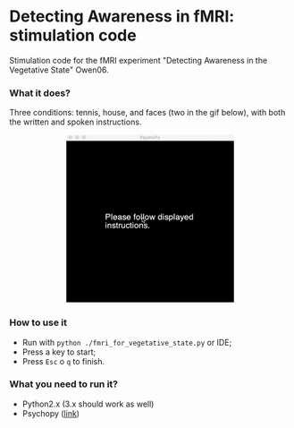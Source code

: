 # Detecting Awareness in fMRI: stimulation code

Stimulation code for the fMRI experiment "Detecting Awareness in the Vegetative State" Owen06.

### What it does? 

Three conditions: tennis, house, and faces (two in the gif below), with both the written and spoken instructions.

<p align="center">

<kbd>
<img src="https://github.com/rockNroll87q/DetectingAwarenessfMRIstimulation/blob/master/gif.gif" width="300" height="300" />  
</kbd>

</p>

### How to use it

* Run with `python ./fmri_for_vegetative_state.py` or IDE;
* Press a key to start;
* Press `Esc` o `q` to finish.


### What you need to run it?

* Python2.x (3.x should work as well) 
* Psychopy ([link](http://www.psychopy.org/))


